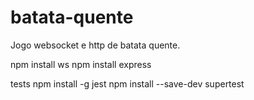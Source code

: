 # batata-quente
Jogo websocket e http de batata quente.

npm install ws
npm install express

tests
npm install -g jest
npm install --save-dev supertest
